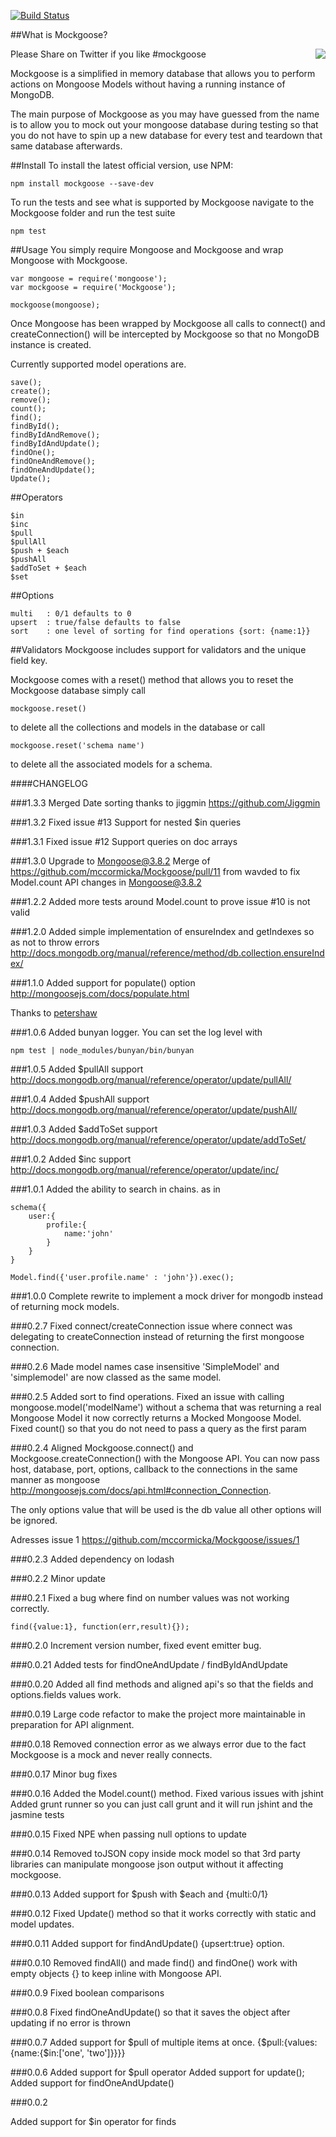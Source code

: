 [![Build Status](https://travis-ci.org/mccormicka/Mockgoose.png?branch=master)](https://travis-ci.org/mccormicka/Mockgoose)

##What is Mockgoose?

Please Share on Twitter if you like #mockgoose
<a href="https://twitter.com/intent/tweet?hashtags=mockgoose&amp;&amp;text=Check%20out%20this%20%23Mongoose%20%23MongoDB%20Mocking%20Framework&amp;tw_p=tweetbutton&amp;url=http%3A%2F%2Fbit.ly%2F19gcHwm&amp;via=omnipitence" style="float:right">
<img src="https://raw.github.com/mccormicka/Mockgoose/master/twittershare.png">
</a>

Mockgoose is a simplified in memory database that allows you to perform actions on Mongoose Models without having a running instance of MongoDB. 

The main purpose of Mockgoose as you may have guessed from the name is to allow you to mock out your mongoose database during testing so that you do not have to spin up a new database for every test and teardown that same database afterwards.

##Install
To install the latest official version, use NPM:

    npm install mockgoose --save-dev

To run the tests and see what is supported by Mockgoose navigate to the Mockgoose folder and run the test suite

    npm test

##Usage
You simply require Mongoose and Mockgoose and wrap Mongoose with Mockgoose.

    var mongoose = require('mongoose');
    var mockgoose = require('Mockgoose');

    mockgoose(mongoose);

Once Mongoose has been wrapped by Mockgoose all calls to connect() and createConnection() will be intercepted by Mockgoose so that no MongoDB instance is created.

Currently supported model operations are.

    save();
    create();
    remove();
    count();
    find();
    findById();
    findByIdAndRemove();
    findByIdAndUpdate();
    findOne();
    findOneAndRemove();
    findOneAndUpdate();
    Update();

##Operators

    $in
    $inc
    $pull
    $pullAll
    $push + $each
    $pushAll
    $addToSet + $each
    $set

##Options

    multi   : 0/1 defaults to 0
    upsert  : true/false defaults to false
    sort    : one level of sorting for find operations {sort: {name:1}}

##Validators
Mockgoose includes support for validators and the unique field key.

Mockgoose comes with a reset() method that allows you to reset the Mockgoose database
simply call 

    mockgoose.reset() 

to delete all the collections and models in the database
or call 
    
    mockgoose.reset('schema name') 

to delete all the associated models for a schema.


####CHANGELOG

###1.3.3
Merged Date sorting thanks to jiggmin https://github.com/Jiggmin

###1.3.2
Fixed issue #13 Support for nested $in queries

###1.3.1
Fixed issue #12 Support queries on doc arrays

###1.3.0
Upgrade to Mongoose@3.8.2
Merge of https://github.com/mccormicka/Mockgoose/pull/11 from wavded to fix Model.count API
changes in Mongoose@3.8.2

###1.2.2
Added more tests around Model.count to prove issue #10 is not valid

###1.2.0
Added simple implementation of ensureIndex and getIndexes so as not to throw errors
http://docs.mongodb.org/manual/reference/method/db.collection.ensureIndex/

###1.1.0
Added support for populate() option
http://mongoosejs.com/docs/populate.html

Thanks to [petershaw](https://github.com/petershaw)


###1.0.6
Added bunyan logger.
You can set the log level with

    npm test | node_modules/bunyan/bin/bunyan

###1.0.5
Added $pullAll support
http://docs.mongodb.org/manual/reference/operator/update/pullAll/

###1.0.4
Added $pushAll support
http://docs.mongodb.org/manual/reference/operator/update/pushAll/

###1.0.3
Added $addToSet support
http://docs.mongodb.org/manual/reference/operator/update/addToSet/

###1.0.2
Added $inc support
http://docs.mongodb.org/manual/reference/operator/update/inc/

###1.0.1
Added the ability to search in chains. as in

    schema({
        user:{
            profile:{
                name:'john'
            }
        }
    }

    Model.find({'user.profile.name' : 'john'}).exec();

###1.0.0
Complete rewrite to implement a mock driver for mongodb instead of returning mock models. 

###0.2.7
Fixed connect/createConnection issue where connect was delegating to createConnection instead of returning
the first mongoose connection.


###0.2.6
Made model names case insensitive 'SimpleModel' and 'simplemodel' are now classed as the same model.

###0.2.5
Added sort to find operations.
Fixed an issue with calling mongoose.model('modelName') without a schema that
was returning a real Mongoose Model it now correctly returns a Mocked Mongoose Model.
Fixed count() so that you do not need to pass a query as the first param

###0.2.4
Aligned Mockgoose.connect() and Mockgoose.createConnection() with the Mongoose API.
You can now pass host, database, port, options, callback to the connections in the same manner as
mongoose http://mongoosejs.com/docs/api.html#connection_Connection.

The only options value that will be used is the db value all other options will be ignored.

Adresses issue 1
https://github.com/mccormicka/Mockgoose/issues/1


###0.2.3
Added dependency on lodash

###0.2.2
Minor update

###0.2.1
Fixed a bug where find on number values was not working correctly.

    find({value:1}, function(err,result){});

###0.2.0
Increment version number, fixed event emitter bug.

###0.0.21
Added tests for findOneAndUpdate / findByIdAndUpdate

###0.0.20
Added all find methods and aligned api's so that the fields and options.fields values work.

###0.0.19
Large code refactor to make the project more maintainable in preparation for API alignment.

###0.0.18
Removed connection error as we always error due to the fact Mockgoose is a mock and never really connects.

###0.0.17
Minor bug fixes

###0.0.16
Added the Model.count() method.
Fixed various issues with jshint
Added grunt runner so you can just call grunt and it will run jshint and the jasmine tests

###0.0.15
Fixed NPE when passing null options to update

###0.0.14
Removed toJSON copy inside mock model so that 3rd party libraries can manipulate mongoose json output without it affecting
mockgoose.

###0.0.13
Added support for $push with $each and {multi:0/1}

###0.0.12
Fixed Update() method so that it works correctly with static and model updates.

###0.0.11
Added support for findAndUpdate() {upsert:true} option.

###0.0.10
Removed findAll() and made find() and findOne() work with empty objects {} to keep inline with Mongoose API.

###0.0.9
Fixed boolean comparisons

###0.0.8
Fixed findOneAndUpdate() so that it saves the object after updating if no error is thrown

###0.0.7
Added support for $pull of multiple items at once.
{$pull:{values:{name:{$in:['one', 'two']}}}}

###0.0.6
Added support for $pull operator
Added support for update();
Added support for findOneAndUpdate()

###0.0.2

Added support for $in operator for finds
